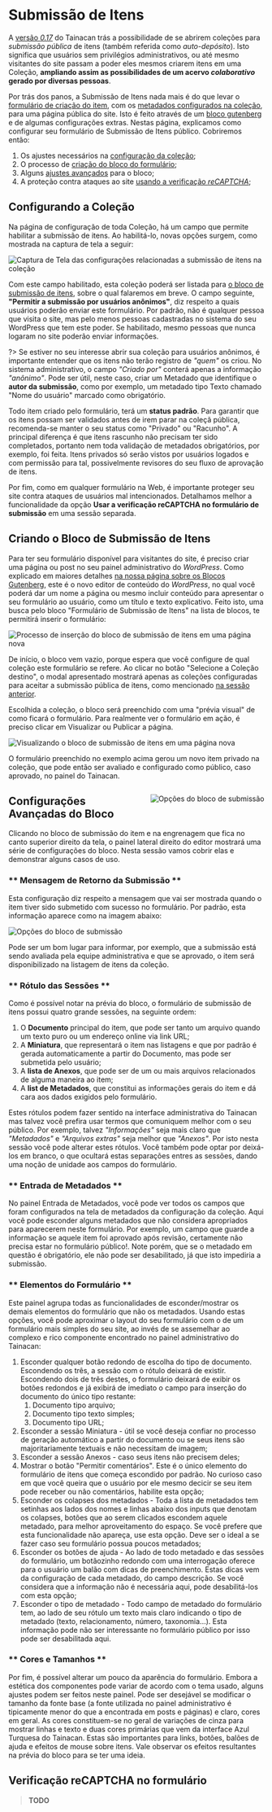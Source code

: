 # Submissão de Itens

A [versão _0.17_](/pt-br/releases#tainacan-beta-017) do Tainacan trás a possibilidade de se abrirem coleções para _submissão pública_ de itens (também referida como _auto-depósito_). Isto significa que usuários sem privilégios administrativos, ou até mesmo visitantes do site passam a poder eles mesmos criarem itens em uma Coleção, **ampliando assim as possibilidades de um acervo _colaborativo_ gerado por diversas pessoas**.

Por trás dos panos, a Submissão de Itens nada mais é do que levar o [formulário de criação do item](/pt-br/items#criar-itens), com os [metadados configurados na coleção](/pt-br/metadata#tipos-de-metadados), para uma página pública do site. Isto é feito através de um [bloco gutenberg](/pt-br/gutenberg-blocks) e de algumas configurações extras. Nestas página, explicamos como configurar seu formulário de Submissão de Itens público. Cobriremos então:

1. Os ajustes necessários na [configuração da coleção](#configurando-a-coleção);
2. O processo de [criação do bloco do formulário](#criando-o-bloco-de-submissão-de-itens);
3. Alguns [ajustes avançados](#configurações-avançadas-do-bloco) para o bloco;
4. A proteção contra ataques ao site [usando a verificação _reCAPTCHA_](#verificação-recaptcha-no-formulário);

## Configurando a Coleção

Na página de configuração de toda Coleção, há um campo que permite habilitar a submissão de itens. Ao habilitá-lo, novas opções surgem, como mostrada na captura de tela a seguir:

![Captura de Tela das configurações relacionadas a submissão de itens na coleção](_assets/images/colecao_submissao_de_item.png)

Com este campo habilitado, esta coleção poderá ser listada para [o bloco de submissão de itens](#criando-o-bloco-de-submissão-de-itens), sobre o qual falaremos em breve. O campo seguinte, **"Permitir a submissão por usuários anônimos"**, diz respeito a quais usuários poderão enviar este formulário. Por padrão, não é qualquer pessoa que visita o site, mas pelo menos pessoas cadastradas no sistema do seu WordPress que tem este poder. Se habilitado, mesmo pessoas que nunca logaram no site poderão enviar informações.

?> Se estiver no seu interesse abrir sua coleção para usuários anônimos, é importante entender que os itens não terão registro de _"quem"_ os criou. No sistema administrativo, o campo _"Criado por"_ conterá apenas a informação _"anônimo"_. Pode ser útil, neste caso, criar um Metadado que identifique o **autor da submissão**, como por exemplo, um metadado tipo Texto chamado "Nome do usuário" marcado como obrigatório.

Todo item criado pelo formulário, terá um **status padrão**. Para garantir que os itens possam ser validados antes de irem parar na coleçã pública, recomenda-se manter o seu status como "Privado" ou "Racunho". A principal diferença é que itens rascunho não precisam ter sido completados, portanto nem toda validação de metadados obrigatórios, por exemplo, foi feita. Itens privados só serão vistos por usuários logados e com permissão para tal, possivelmente revisores do seu fluxo de aprovação de itens.

Por fim, como em qualquer formulário na Web, é importante proteger seu site contra ataques de usuários mal intencionados. Detalhamos melhor a funcionalidade da opção **Usar a verificação reCAPTCHA no formulário de submissão** em uma sessão separada.

## Criando o Bloco de Submissão de Itens

Para ter seu formulário disponível para visitantes do site, é preciso criar uma página ou post no seu painel administrativo do _WordPress_. Como explicado em maiores detalhes [na nossa página sobre os Blocos Gutenberg](/pt-br/gutenberg-blocks), este é o novo editor de conteúdo do _WordPress_, no qual você poderá dar um nome a página ou mesmo incluir conteúdo para apresentar o seu formulário ao usuário, como um título e texto explicativo. Feito isto, uma busca pelo bloco "Formulário de Submissão de Itens" na lista de blocos, te permitirá inserir o formulário:

![Processo de inserção do bloco de submissão de itens em uma página nova](_assets/gifs/bloco_submissão_de_itens_1.gif)

De início, o bloco vem vazio, porque espera que você configure de qual coleção este formulário se refere. Ao clicar no botão "Selecione a Coleção destino", o modal apresentado mostrará apenas as coleções configuradas para aceitar a submissão pública de itens, como mencionado [na sessão anterior](#configurando-a-coleção).

Escolhida a coleção, o bloco será preenchido com uma "prévia visual" de como ficará o formulário. Para realmente ver o formulário em ação, é preciso clicar em Visualizar ou Publicar a página.

![Visualizando o bloco de submissão de itens em uma página nova](_assets/gifs/bloco_submissão_de_itens_2.gif)

O formulário preenchido no exemplo acima gerou um novo item privado na coleção, que pode então ser avaliado e configurado como público, caso aprovado, no painel do Tainacan.

<div style="float: right; margin-left: 32px;">

![Opções do bloco de submissão](_assets/gifs/bloco_submissão_de_itens_3.gif)

</div>

## Configurações Avançadas do Bloco

Clicando no bloco de submissão do item e na engrenagem que fica no canto superior direito da tela, o painel lateral direito do editor mostrará uma série de configurações do bloco. Nesta sessão vamos cobrir elas e demonstrar alguns casos de uso.

<!-- tabs:start -->

### ** Mensagem de Retorno da Submissão **

Esta configuração diz respeito a mensagem que vai ser mostrada quando o item tiver sido submetido com sucesso no formulário. Por padrão, esta informação aparece como na imagem abaixo:

![Opções do bloco de submissão](_assets/images/bloco_submissao_de_itens_1.png)

Pode ser um bom lugar para informar, por exemplo, que a submissão está sendo avaliada pela equipe administrativa e que se aprovado, o item será disponibilizado na listagem de itens da coleção.

### ** Rótulo das Sessões **

Como é possível notar na prévia do bloco, o formulário de submissão de itens possui quatro grande sessões, na seguinte ordem:

1. O **Documento** principal do item, que pode ser tanto um arquivo quando um texto puro ou um endereço online via link URL;
2. A **Miniatura**, que representará o item nas listagens e que por padrão é gerada automaticamente a partir do Documento, mas pode ser submetida pelo usuário;
3. A **lista de Anexos**, que pode ser de um ou mais arquivos relacionados de alguma maneira ao item;
4. A **list de Metadados**, que constitui as informações gerais do item e dá cara aos dados exigidos pelo formulário.

Estes rótulos podem fazer sentido na interface administrativa do Tainacan mas talvez você prefira usar termos que comuniquem melhor com o seu público. Por exemplo, talvez _"Informações"_ seja mais claro que _"Metadados"_ e _"Arquivos extras"_ seja melhor que _"Anexos"_. Por isto nesta sessão você pode alterar estes rótulos. Você também pode optar por deixá-los em branco, o que ocultará estas separações entres as sessões, dando uma noção de unidade aos campos do formulário.

### ** Entrada de Metadados **

No painel Entrada de Metadados, você pode ver todos os campos que foram configurados na tela de metadados da configuração da coleção. Aqui você pode esconder alguns metadados que não considera apropriados para aparecerem neste formulário. Por exemplo, um campo que guarde a informação se aquele item foi aprovado após revisão, certamente não precisa estar no formulário público!. Note porém, que se o metadado em questão é obrigatório, ele não pode ser desabilitado, já que isto impediria a submissão.

### ** Elementos do Formulário **

Este painel agrupa todas as funcionalidades de esconder/mostrar os demais elementos do formulário que não os metadados. Usando estas opções, você pode aproximar o layout do seu formulário com o de um formulário mais simples do seu site, ao invés de se assemelhar ao complexo e rico componente encontrado no painel administrativo do Tainacan:

1. Esconder qualquer botão redondo de escolha do tipo de documento. Escondendo os três, a sessão com o rótulo deixará de existir. Escondendo dois de três destes, o formulário deixará de exibir os botões redondos e já exibirá de imediato o campo para inserção do documento do único tipo restante:
   1. Documento tipo arquivo;
   2. Documento tipo texto simples;
   3. Documento tipo URL;
2. Esconder a sessão Miniatura - útil se você deseja confiar no processo de geração automático a partir do documento ou se seus itens são majoritariamente textuais e não necessitam de imagem;
3. Esconder a sessão Anexos - caso seus itens não precisem deles;
4. Mostrar o botão "Permitir comentários". Este é o único elemento do formulário de itens que começa escondido por padrão. No curioso caso em que você queira que o usuário por ele mesmo decicir se seu item pode receber ou não comentários, habilite esta opção;
5. Esconder os colapses dos metadados - Toda a lista de metadados tem setinhas aos lados dos nomes e linhas abaixo dos inputs que denotam os colapses, botões que ao serem clicados escondem aquele metadado, para melhor aproveitamento do espaço. Se você prefere que esta funcionalidade não apareça, use esta opção. Deve ser o ideal a se fazer caso seu formulário possua poucos metadados;
6. Esconder os botões de ajuda - Ao lado de todo metadado e das sessões do formulário, um botãozinho redondo com uma interrogação oferece para o usuário um balão com dicas de preenchimento. Estas dicas vem da configuração de cada metadado, do campo descrição. Se você considera que a informação não é necessária aqui, pode desabilitá-los com esta opção;
7. Esconder o tipo de metadado - Todo campo de metadado do formulário tem, ao lado de seu rótulo um texto mais claro indicando o tipo de metadado (texto, relacionamento, número, taxonomia...). Esta informação pode não ser interessante no formulário público por isso pode ser desabilitada aqui.

### ** Cores e Tamanhos **

Por fim, é possível alterar um pouco da aparência do formulário. Embora a estética dos componentes pode variar de acordo com o tema usado, alguns ajustes podem ser feitos neste painel. Pode ser desejável se modificar o tamanho da fonte base (a fonte utilizada no painel administrativo é tipicamente menor do que a encontrada em posts e páginas) e claro, cores em geral. As cores constituem-se no geral de variações de cinza para mostrar linhas e texto e duas cores primárias que vem da interface Azul Turquesa do Tainacan. Estas são importantes para links, botões, balões de ajuda e efeitos de mouse sobre itens. Vale observar os efeitos resultantes na prévia do bloco para se ter uma ideia.

<!-- tabs:end -->

## Verificação reCAPTCHA no formulário

> **TODO**
